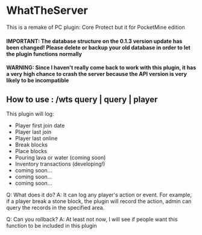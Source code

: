 # WhatTheServer
This is a remake of PC plugin: Core Protect but it for PocketMine edition

#### IMPORTANT: The  database structure on the 0.1.3 version update has been changed! Please delete or backup your old database in order to let the plugin functions normally

#### WARNING: Since I haven't really come back to work with this plugin, it has a very high chance to crash the server because the API version is very likely to be incompatible

## How to use : /wts query | query <x> <y> <z> <x2> <y2> <z2> <time> | player <username>

This plugin will log:
- Player first join date
- Player last join
- Player last online
- Break blocks
- Place blocks
- Pouring lava or water (coming soon)
- Inventory transactions (developing!)
- coming soon...
- coming soon...
- coming soon...

Q: What does it do?
A: It can log any player's action or event. For example, if a player break a stone block, the plugin will record the action,
	admin can query the records in the specified area.

Q: Can you rollback?
A: At least not now, I will see if people want this function to be included in this plugin
